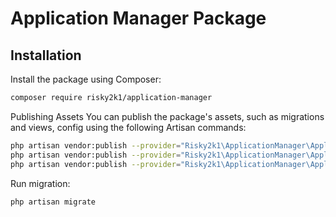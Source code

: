 # Application Manager Package

## Installation

Install the package using Composer:

```bash
composer require risky2k1/application-manager
```

Publishing Assets
You can publish the package's assets, such as migrations and views, config using the following Artisan commands:

```bash
php artisan vendor:publish --provider="Risky2k1\ApplicationManager\ApplicationManagerServiceProvider" --tag="migrations"
php artisan vendor:publish --provider="Risky2k1\ApplicationManager\ApplicationManagerServiceProvider" --tag="views"
php artisan vendor:publish --provider="Risky2k1\ApplicationManager\ApplicationManagerServiceProvider" --tag="config"
```
Run migration:

```bash
php artisan migrate
```
